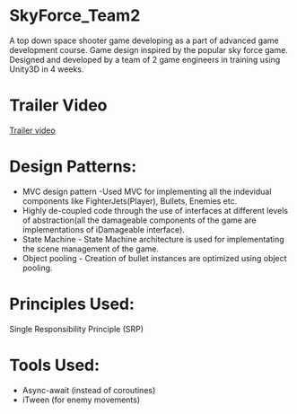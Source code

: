 # SkyForce_Team2
A top down space shooter game developing as a part of advanced game development course.
Game design inspired by the popular sky force game.
Designed and developed by a team of 2 game engineers in training using Unity3D in 4 weeks.

# Trailer Video
[Trailer video](https://drive.google.com/file/d/1RQOzOdxf_9K8arng1NwDrHb9bq7tKjzb/view?usp=sharing "Trailer Video")

# Design Patterns:
 * MVC design pattern
   -Used MVC for implementing all the indevidual components like FighterJets(Player), Bullets, Enemies etc.
 * Highly de-coupled code through the use of interfaces at different levels of abstraction(all the damageable components of the game are implementations of iDamageable interface).
 * State Machine - State Machine architecture is used for implementating the scene management of the game.
 * Object pooling - Creation of bullet instances are optimized using object pooling.

# Principles Used:
Single Responsibility Principle (SRP)

# Tools Used:
* Async-await (instead of coroutines)
* iTween (for enemy movements)
